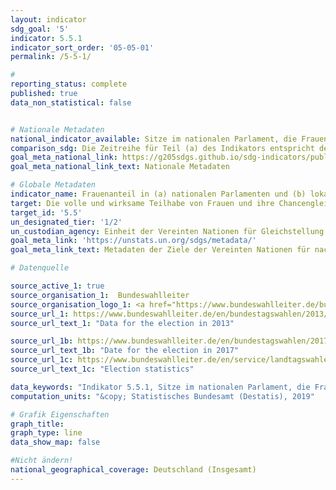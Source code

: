 ```yaml
---
layout: indicator
sdg_goal: '5'
indicator: 5.5.1
indicator_sort_order: '05-05-01'
permalink: /5-5-1/

#
reporting_status: complete
published: true
data_non_statistical: false


# Nationale Metadaten
national_indicator_available: Sitze im nationalen Parlament, die Frauen innehaben <br> Sitze in den Landesparlamenten, die Frauen innehaben
comparison_sdg: Die Zeitreihe für Teil (a) des Indikators entspricht den SDG-Metadaten, zeigt aber nicht den Anteil zum entsprechenden Stichtag. Die Zeitreihe für Teil (b) des Indikators zeigt nur den Anteil in den Regionalparlamenten und nicht in den lokalen Regierungen.
goal_meta_national_link: https://g205sdgs.github.io/sdg-indicators/public/MetaDe/5.5.1.pdf
goal_meta_national_link_text: Nationale Metadaten

# Globale Metadaten
indicator_name: Frauenanteil in (a) nationalen Parlamenten und (b) lokalen Regierungen
target: Die volle und wirksame Teilhabe von Frauen und ihre Chancengleichheit bei der Übernahme von Führungsrollen auf allen Ebenen der Entscheidungsfindung im politischen, wirtschaftlichen und öffentlichen Leben sicherstellen  
target_id: '5.5'
un_designated_tier: '1/2'
un_custodian_agency: Einheit der Vereinten Nationen für Gleichstellung und Ermächtigung der Frauen (UN Women)
goal_meta_link: 'https://unstats.un.org/sdgs/metadata/'
goal_meta_link_text: Metadaten der Ziele der Vereinten Nationen für nachhaltige Entwicklung

# Datenquelle

source_active_1: true
source_organisation_1:  Bundeswahlleiter
source_organisation_logo_1: <a href="https://www.bundeswahlleiter.de/bundeswahlleiter.html"><img src="https://g205sdgs.github.io/sdg-indicators/public/logos/bundeswahlleiter.png" alt="Logo Bundeswahlleiter" /></a>
source_url_1: https://www.bundeswahlleiter.de/en/bundestagswahlen/2013/publikationen.html
source_url_text_1: "Data for the election in 2013"

source_url_1b: https://www.bundeswahlleiter.de/en/bundestagswahlen/2017/publikationen.html
source_url_text_1b: "Date for the election in 2017"
source_url_1c: https://www.bundeswahlleiter.de/en/service/landtagswahlen.html
source_url_text_1c: "Election statistics"

data_keywords: "Indikator 5.5.1, Sitze im nationalen Parlament, die Frauen innehaben, Sitze in den Landesparlamenten, die Frauen innehaben, Einheit der Vereinten Nationen für Gleichstellung und Ermächtigung der Frauen (UN Women)"
computation_units: "&copy; Statistisches Bundesamt (Destatis), 2019"

# Grafik Eigenschaften
graph_title:
graph_type: line
data_show_map: false

#Nicht ändern!
national_geographical_coverage: Deutschland (Insgesamt)
---
```

